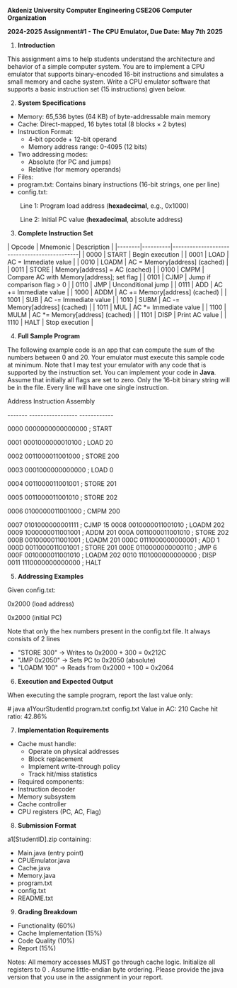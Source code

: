 ﻿**Akdeniz University Computer Engineering   CSE206 Computer Organization**   

**2024-2025 Assignment#1 - The CPU Emulator, Due Date: May  7th 2025**  

1. **Introduction** 

This assignment aims to help students understand the architecture and behavior of a simple computer system. You are to implement a CPU emulator that supports binary-encoded 16-bit instructions and simulates a small memory and cache system. Write a CPU emulator software that supports a basic instruction set (15 instructions) given below.  

2. **System Specifications**   
- Memory: 65,536 bytes (64 KB) of byte-addressable main memory   
- Cache: Direct-mapped, 16 bytes total (8 blocks × 2 bytes)   
- Instruction Format:   
  - 4-bit opcode + 12-bit operand   
  - Memory address range: 0-4095 (12 bits)   
- Two addressing modes:   
  - Absolute (for PC and jumps)   
  - Relative (for memory operands)  
- Files:   
- program.txt: Contains binary instructions (16-bit strings, one per line)   
- config.txt:   

`    `Line 1: Program load address (**hexadecimal**, e.g., 0x1000)   

`    `Line 2: Initial PC value (**hexadecimal**, absolute address)   

3. **Complete Instruction Set**   

| Opcode | Mnemonic | Description                                 | |--------|----------|---------------------------------------------| | 0000   | START    | Begin execution                             | | 0001   | LOAD     | AC = Immediate value                        | | 0010   | LOADM    | AC = Memory[address] (cached)               | | 0011   | STORE    | Memory[address] = AC (cached)               | | 0100   | CMPM     | Compare AC with Memory[address]; set flag   | | 0101   | CJMP     | Jump if comparison flag > 0                 | | 0110   | JMP      | Unconditional jump                          | | 0111   | ADD      | AC += Immediate value                       | | 1000   | ADDM     | AC += Memory[address] (cached)              | | 1001   | SUB      | AC -= Immediate value                       | | 1010   | SUBM     | AC -= Memory[address] (cached)              | | 1011   | MUL      | AC \*= Immediate value                       | | 1100   | MULM     | AC \*= Memory[address] (cached)              | | 1101   | DISP     | Print AC value                              | | 1110   | HALT     | Stop execution                              | 

4. **Full Sample Program**   

The following example code is an app that can compute the sum of the numbers between 0 and 20. Your emulator must execute this sample code at minimum. Note that I may test your emulator with any code that is supported by the instruction set. You can implement your code in **Java**. Assume that initially all flags are set to zero.  Only the 16-bit binary string will be in the file. Every line will have one single instruction. 

Address   Instruction        Assembly   

\-------   -----------------  ------------ 

0000     0000000000000000    ; START   

0001     0001000000010100    ; LOAD 20   

0002     0011000011001000    ; STORE 200   

0003     0001000000000000    ; LOAD 0   

0004     0011000011001001    ; STORE 201   

0005     0011000011001010    ; STORE 202   

0006     0100000011001000    ; CMPM 200   

0007     0101000000001111    ; CJMP 15   0008     0010000011001010    ; LOADM 202   0009     1000000011001001    ; ADDM 201   000A     0011000011001010    ; STORE 202   000B     0010000011001001    ; LOADM 201   000C     0111000000000001    ; ADD 1   000D     0011000011001001    ; STORE 201   000E     0110000000000110    ; JMP 6   000F     0010000011001010    ; LOADM 202   0010     1101000000000000    ; DISP   0011     1110000000000000    ; HALT   

5. **Addressing Examples**   

Given config.txt:   

0x2000  (load address)   

0x2000  (initial PC)   

Note that only the hex numbers present in the config.txt file. It always consists of 2 lines 

- "STORE 300" → Writes to 0x2000 + 300 = 0x212C   
- "JMP 0x2050" → Sets PC to 0x2050 (absolute)   
- "LOADM 100" → Reads from 0x2000 + 100 = 0x2064   
6. **Execution and Expected Output**   

When executing the sample program, report the last value only:   

\# java a1YourStudentId program.txt config.txt  Value in AC: 210    Cache hit ratio: 42.86%   

7. **Implementation Requirements**   
- Cache must handle:   
  - Operate on physical addresses   
  - Block replacement   
  - Implement write-through policy   
  - Track hit/miss statistics   
- Required components:   
- Instruction decoder   
- Memory subsystem   
- Cache controller   
- CPU registers (PC, AC, Flag)   
8. **Submission Format**   

a1[StudentID].zip containing:   

- Main.java (entry point)   
- CPUEmulator.java   
- Cache.java   
- Memory.java   
- program.txt   
- config.txt   
- README.txt   
9. **Grading Breakdown**   
- Functionality (60%)   
- Cache Implementation (15%)   
- Code Quality (10%)   
- Report (15%)   

Notes:   All memory accesses MUST go through cache logic. Initialize all registers to 0 . Assume little-endian byte ordering. Please provide the java version that you use in the assignment in your report. 
